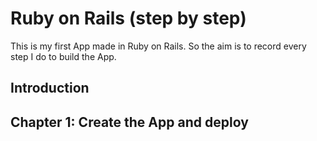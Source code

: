 Ruby on Rails (step by step)
===========================

This is my first App made in Ruby on Rails. So the aim is to record every step I do to build the App.

Introduction
--------


Chapter 1: Create the App and deploy
---
 
